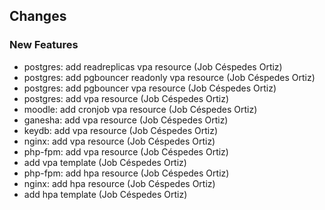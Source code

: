 ## Changes

### New Features

* postgres: add readreplicas vpa resource (Job Céspedes Ortiz)
* postgres: add pgbouncer readonly vpa resource (Job Céspedes Ortiz)
* postgres: add pgbouncer vpa resource (Job Céspedes Ortiz)
* postgres: add vpa resource (Job Céspedes Ortiz)
* moodle: add cronjob vpa resource (Job Céspedes Ortiz)
* ganesha: add vpa resource (Job Céspedes Ortiz)
* keydb: add vpa resource (Job Céspedes Ortiz)
* nginx: add vpa resource (Job Céspedes Ortiz)
* php-fpm: add vpa resource (Job Céspedes Ortiz)
* add vpa template (Job Céspedes Ortiz)
* php-fpm: add hpa resource (Job Céspedes Ortiz)
* nginx: add hpa resource (Job Céspedes Ortiz)
* add hpa template (Job Céspedes Ortiz)
